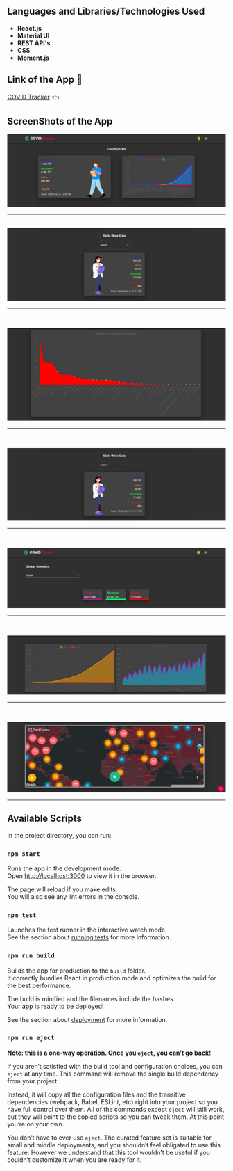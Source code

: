 ## Languages and Libraries/Technologies Used
- **React.js**
- **Material UI** 
- **REST API's**
- **CSS**
- **Moment.js**

## Link of the App 🦠

 [COVID Tracker](https://covid-19-tracker-bhargab.netlify.app/  "COVID Tracker") 👈

## ScreenShots of the App

![COVID TRACKER](./Screenshots/covid1.PNG)
______________________________________________________________________________________________________________________________________________________________________________________________________________________________________________________

&nbsp;&nbsp;&nbsp;&nbsp;
![COVID TRACKER](./Screenshots/covid2.PNG)

______________________________________________________________________________________________________________________________________________________________________________________________________________________________________________________

&nbsp;&nbsp;&nbsp;&nbsp;
 
![COVID TRACKER](./Screenshots/covid3.PNG)

______________________________________________________________________________________________________________________________________________________________________________________________________________________________________________________

&nbsp;&nbsp;&nbsp;&nbsp;

![COVID TRACKER](./Screenshots/covid2.PNG)

______________________________________________________________________________________________________________________________________________________________________________________________________________________________________________________

&nbsp;&nbsp;&nbsp;&nbsp;

![COVID TRACKER](./Screenshots/covid5.PNG)

______________________________________________________________________________________________________________________________________________________________________________________________________________________________________________________

&nbsp;&nbsp;&nbsp;&nbsp;

![COVID TRACKER](./Screenshots/covid6.PNG)

______________________________________________________________________________________________________________________________________________________________________________________________________________________________________________________

&nbsp;&nbsp;&nbsp;&nbsp;

![COVID TRACKER](./Screenshots/covid7.PNG)

______________________________________________________________________________________________________________________________________________________________________________________________________________________________________________________




## Available Scripts

In the project directory, you can run:

### `npm start`

Runs the app in the development mode.<br />
Open [http://localhost:3000](http://localhost:3000) to view it in the browser.

The page will reload if you make edits.<br />
You will also see any lint errors in the console.

### `npm test`

Launches the test runner in the interactive watch mode.<br />
See the section about [running tests](https://facebook.github.io/create-react-app/docs/running-tests) for more information.

### `npm run build`

Builds the app for production to the `build` folder.<br />
It correctly bundles React in production mode and optimizes the build for the best performance.

The build is minified and the filenames include the hashes.<br />
Your app is ready to be deployed!

See the section about [deployment](https://facebook.github.io/create-react-app/docs/deployment) for more information.

### `npm run eject`

**Note: this is a one-way operation. Once you `eject`, you can’t go back!**

If you aren’t satisfied with the build tool and configuration choices, you can `eject` at any time. This command will remove the single build dependency from your project.

Instead, it will copy all the configuration files and the transitive dependencies (webpack, Babel, ESLint, etc) right into your project so you have full control over them. All of the commands except `eject` will still work, but they will point to the copied scripts so you can tweak them. At this point you’re on your own.

You don’t have to ever use `eject`. The curated feature set is suitable for small and middle deployments, and you shouldn’t feel obligated to use this feature. However we understand that this tool wouldn’t be useful if you couldn’t customize it when you are ready for it.
